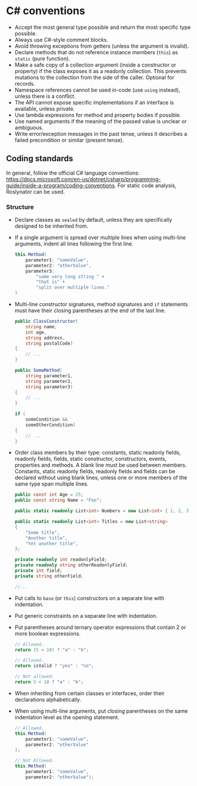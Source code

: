 # C# conventions

- Accept the most general type possible and return the most specific type possible.
- Always use C#-style comment blocks.
- Avoid throwing exceptions from getters (unless the argument is invalid).
- Declare methods that do not reference instance members (`this`) as `static` (pure function).
- Make a safe copy of a collection argument (inside a constructor or property) if the class exposes it as a readonly collection. This prevents mutations to the collection from the side of the caller. Optional for records.
- Namespace references cannot be used in-code (use `using` instead), unless there is a conflict.
- The API cannot expose specific implementations if an interface is available, unless private.
- Use lambda expressions for method and property bodies if possible.
- Use named arguments if the meaning of the passed value is unclear or ambiguous.
- Write error/exception messages in the past tense, unless it describes a failed precondition or similar (present tense).

## Coding standards

In general, follow the official C# language conventions: <https://docs.microsoft.com/en-us/dotnet/csharp/programming-guide/inside-a-program/coding-conventions>. For static code analysis, Roslynator can be used.

### Structure

- Declare classes as `sealed` by default, unless they are specifically designed to be inherited from.

- If a single argument is spread over multiple lines when using multi-line arguments, indent all lines following the first line.

    ```cs
    this.Method(
        parameter1: "someValue",
        parameter2: "otherValue",
        parameter3:
            "some very long string " +
            "that is" +
            "split over multiple lines."
    )
    ```

- Multi-line constructor signatures, method signatures and `if` statements must have their closing parentheses at the end of the last line.

    ```cs
    public ClassConstructor(
        string name,
        int age,
        string address,
        string postalCode)
    {
        // ...
    }

    public SomeMethod(
        string parameter1,
        string parameter2,
        string parameter3)
    {
        // ...
    }

    if (
        someCondition &&
        someOtherCondition)
    {
        // ...
    }
    ```

- Order class members by their type: constants, static readonly fields, readonly fields, fields, static constructor, constructors, events, properties and methods. A blank line must be used between members. Constants, static readonly fields, readonly fields and fields can be declared without using blank lines, unless one or more members of the same type span multiple lines.

    ```cs
    public const int Age = 25;
    public const string Name = "Foo";

    public static readonly List<int> Numbers = new List<int> { 1, 2, 3 };

    public static readonly List<int> Titles = new List<string>
    {
        "Some title",
        "Another title",
        "Yet another title",
    };

    private readonly int readonlyField;
    private readonly string otherReadonlyField;
    private int field;
    private string otherField;

    //...
    ```

- Put calls to `base` (or `this`) constructors on a separate line with indentation.

- Put generic constraints on a separate line with indentation.

- Put parentheses around ternary operator expressions that contain 2 or more boolean expressions.

    ```cs
    // Allowed.
    return (5 < 10) ? "a" : "b";

    // Allowed.
    return isValid ? "yes" : "no";

    // Not allowed.
    return 5 < 10 ? "a" : "b";
    ```

- When inheriting from certain classes or interfaces, order their declarations alphabetically.

- When using multi-line arguments, put closing parentheses on the same indentation level as the opening statement.

    ```cs
    // Allowed.
    this.Method(
        parameter1: "someValue",
        parameter2: "otherValue"
    );

    // Not Allowed.
    this.Method(
        parameter1: "someValue",
        parameter2: "otherValue");
    ```
